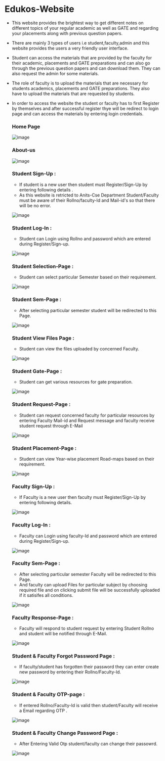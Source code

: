 # Edukos-Website
  
  * This website provides the brightest way to get different notes on different topics of your regular academic as well as  GATE and regarding your placements along with             previous question papers.
  * There are mainly 3 types of users i.e student,faculty,admin and this website provides the users a very friendly user interface.
  * Student can access the materials that are provided by the faculty for their academic, placements and GATE preparations and can also go through the previous question papers       and can download them. They can also request the admin for some materials.
  * The role of faculty is to upload the materials that are necessary for students academics, placements and GATE preparations. They also have to upload the materials that are         requested by students.
  * In order to access the website the student or faculty has to first Register by themselves and after successful register thye will be redirect to login page and can access       the materials by entering login credentials.
    
       
    ### Home Page
    
    ![image](https://user-images.githubusercontent.com/84159067/122258072-462fad00-ceee-11eb-828c-b15bae16007e.png)

    ### About-us
    
    ![image](https://user-images.githubusercontent.com/84159067/122258291-83943a80-ceee-11eb-909b-e96f4186a2e2.png)

    ### Student Sign-Up : 
    
    * If student is a new user then student must Register/Sign-Up by entering following details .
    * As this website is retricted to Anits-Cse Department Student/Faculty must be aware of their Rollno/faculty-Id and Mail-id's so that there will be no error.
    
    ![image](https://user-images.githubusercontent.com/84159067/122260843-5d23ce80-cef1-11eb-9506-00d47460c0e3.png)

    ### Student Log-In : 
    
    * Student can Login using Rollno and password which are entered during Register/Sign-up.
    
    ![image](https://user-images.githubusercontent.com/84159067/122260728-39f91f00-cef1-11eb-8872-3c71252a01aa.png)
    
    ### Student Selection-Page : 
    
    * Student can select particular Semester based on their requirement.
    
    ![image](https://user-images.githubusercontent.com/84159067/122262243-d7a11e00-cef2-11eb-8ce4-36ea5a1a33df.png)

    ### Student Sem-Page : 
    
    * After selecting particular semester student will be redirected to this Page.
    
    ![image](https://user-images.githubusercontent.com/84159067/122262526-1f27aa00-cef3-11eb-9315-a8801ffb1315.png)

    ### Student View Files Page : 
    
    * Student can view the files uploaded by concerned Faculty.
    
    ![image](https://user-images.githubusercontent.com/84159067/122263135-b68cfd00-cef3-11eb-8953-df421512b9aa.png)

    ### Student Gate-Page : 
    
    * Student can get various resources for gate preparation.
    
    ![image](https://user-images.githubusercontent.com/84159067/122263290-e20fe780-cef3-11eb-9e9c-c3e9753617da.png)

    ### Student Request-Page : 
    
    * Student can request concerned faculty for particular resources by entering Faculty Mail-id and Request message and faculty receive student request through E-Mail
    
    ![image](https://user-images.githubusercontent.com/84159067/122265063-ec32e580-cef5-11eb-8255-ea46c22074aa.png)
    
    ### Student Placement-Page :
    
    * Student can view Year-wise placement Road-maps based on their requirement.
    
    ![image](https://user-images.githubusercontent.com/84159067/122265259-243a2880-cef6-11eb-83b5-fa01058f1f12.png)

    ### Faculty Sign-Up : 
    
    * If Faculty is a new user then faculty must Register/Sign-Up by entering following details.
    
    ![image](https://user-images.githubusercontent.com/84159067/122265543-8004b180-cef6-11eb-95cd-26495d9fb4af.png)

    ### Faculty Log-In : 
    
    * Faculty can Login using faculty-Id and password which are entered during Register/Sign-up.
    
    ![image](https://user-images.githubusercontent.com/84159067/122265457-66636a00-cef6-11eb-8443-fc013ed77a34.png)
    
    ### Faculty Sem-Page : 
    
    * After selecting particular semester Faculty will be redirected to this Page.
    * And faculty can upload Files for particular subject by choosing required file and on clicking submit file will be successfully uploaded if it satisifes all conditions.
    
    ![image](https://user-images.githubusercontent.com/84159067/122265669-9f9bda00-cef6-11eb-830b-31919ad50d25.png)

    ### Faculty Response-Page : 
    
    * Faculty will respond to student request by entering Student Rollno and student will be notified through E-Mail.
    
    ![image](https://user-images.githubusercontent.com/84159067/122265774-b9d5b800-cef6-11eb-9114-1aac7c87a29e.png)

    ### Student & Faculty Forgot Password Page : 
    
    * If faculty/student has forgotten their password they can enter create new password by entering their Rollno/Faculty-Id.
    
    ![image](https://user-images.githubusercontent.com/84159067/122265932-dc67d100-cef6-11eb-8201-e61f54081ab6.png)
    
    ### Student & Faculty OTP-page :
    
    * If entered Rollno/Faculty-Id is valid then student/Faculty will receive a Email regarding OTP .
    
    ![image](https://user-images.githubusercontent.com/84159067/122266269-408a9500-cef7-11eb-8969-f1b5e0037b26.png)

    ### Student & Faculty Change Password Page :
    
    * After Entering Valid Otp student/faculty can change their passowrd.
    
    ![image](https://user-images.githubusercontent.com/84159067/122266364-5b5d0980-cef7-11eb-8e48-1997c197452b.png)

   
    
